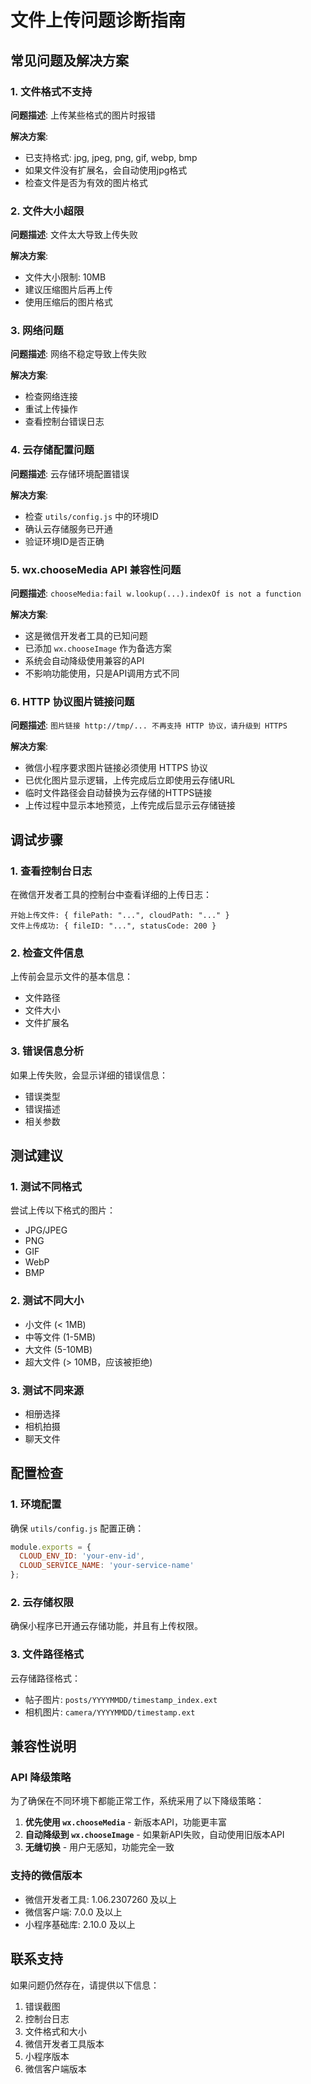 # 文件上传问题诊断指南

## 常见问题及解决方案

### 1. 文件格式不支持
**问题描述**: 上传某些格式的图片时报错

**解决方案**:
- 已支持格式: jpg, jpeg, png, gif, webp, bmp
- 如果文件没有扩展名，会自动使用jpg格式
- 检查文件是否为有效的图片格式

### 2. 文件大小超限
**问题描述**: 文件太大导致上传失败

**解决方案**:
- 文件大小限制: 10MB
- 建议压缩图片后再上传
- 使用压缩后的图片格式

### 3. 网络问题
**问题描述**: 网络不稳定导致上传失败

**解决方案**:
- 检查网络连接
- 重试上传操作
- 查看控制台错误日志

### 4. 云存储配置问题
**问题描述**: 云存储环境配置错误

**解决方案**:
- 检查 `utils/config.js` 中的环境ID
- 确认云存储服务已开通
- 验证环境ID是否正确

### 5. wx.chooseMedia API 兼容性问题
**问题描述**: `chooseMedia:fail w.lookup(...).indexOf is not a function`

**解决方案**:
- 这是微信开发者工具的已知问题
- 已添加 `wx.chooseImage` 作为备选方案
- 系统会自动降级使用兼容的API
- 不影响功能使用，只是API调用方式不同

### 6. HTTP 协议图片链接问题
**问题描述**: `图片链接 http://tmp/... 不再支持 HTTP 协议，请升级到 HTTPS`

**解决方案**:
- 微信小程序要求图片链接必须使用 HTTPS 协议
- 已优化图片显示逻辑，上传完成后立即使用云存储URL
- 临时文件路径会自动替换为云存储的HTTPS链接
- 上传过程中显示本地预览，上传完成后显示云存储链接

## 调试步骤

### 1. 查看控制台日志
在微信开发者工具的控制台中查看详细的上传日志：
```
开始上传文件: { filePath: "...", cloudPath: "..." }
文件上传成功: { fileID: "...", statusCode: 200 }
```

### 2. 检查文件信息
上传前会显示文件的基本信息：
- 文件路径
- 文件大小
- 文件扩展名

### 3. 错误信息分析
如果上传失败，会显示详细的错误信息：
- 错误类型
- 错误描述
- 相关参数

## 测试建议

### 1. 测试不同格式
尝试上传以下格式的图片：
- JPG/JPEG
- PNG
- GIF
- WebP
- BMP

### 2. 测试不同大小
- 小文件 (< 1MB)
- 中等文件 (1-5MB)
- 大文件 (5-10MB)
- 超大文件 (> 10MB，应该被拒绝)

### 3. 测试不同来源
- 相册选择
- 相机拍摄
- 聊天文件

## 配置检查

### 1. 环境配置
确保 `utils/config.js` 配置正确：
```javascript
module.exports = {
  CLOUD_ENV_ID: 'your-env-id',
  CLOUD_SERVICE_NAME: 'your-service-name'
};
```

### 2. 云存储权限
确保小程序已开通云存储功能，并且有上传权限。

### 3. 文件路径格式
云存储路径格式：
- 帖子图片: `posts/YYYYMMDD/timestamp_index.ext`
- 相机图片: `camera/YYYYMMDD/timestamp.ext`

## 兼容性说明

### API 降级策略
为了确保在不同环境下都能正常工作，系统采用了以下降级策略：

1. **优先使用 `wx.chooseMedia`** - 新版本API，功能更丰富
2. **自动降级到 `wx.chooseImage`** - 如果新API失败，自动使用旧版本API
3. **无缝切换** - 用户无感知，功能完全一致

### 支持的微信版本
- 微信开发者工具: 1.06.2307260 及以上
- 微信客户端: 7.0.0 及以上
- 小程序基础库: 2.10.0 及以上

## 联系支持

如果问题仍然存在，请提供以下信息：
1. 错误截图
2. 控制台日志
3. 文件格式和大小
4. 微信开发者工具版本
5. 小程序版本
6. 微信客户端版本 